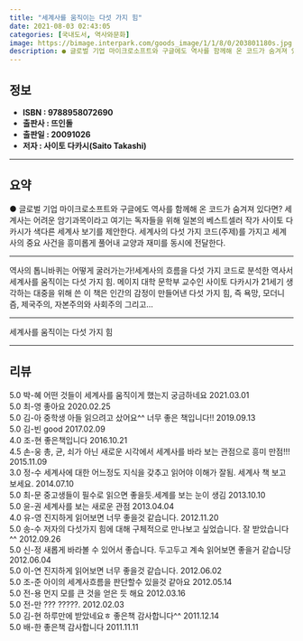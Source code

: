 ```yaml
---
title: "세계사를 움직이는 다섯 가지 힘"
date: 2021-08-03 02:43:05
categories: [국내도서, 역사와문화]
image: https://bimage.interpark.com/goods_image/1/1/8/0/203801180s.jpg
description: ● 글로벌 기업 마이크로소프트와 구글에도 역사를 함께해 온 코드가 숨겨져 있다면? 세계사는 어려운 암기과목이라고 여기는 독자들을 위해 일본의 베스트셀러 작가 사이토 다카시가 색다른 세계사 보기를 제안한다. 세계사의 다섯 가지 코드(주제)를 가지고 세계사의 중요 사건을 흥미롭게 풀어내
---
```


## **정보**

- **ISBN : 9788958072690**
- **출판사 : 뜨인돌**
- **출판일 : 20091026**
- **저자 : 사이토 다카시(Saito Takashi)**

------



## **요약**

●  글로벌 기업 마이크로소프트와 구글에도 역사를 함께해 온 코드가 숨겨져 있다면? 세계사는 어려운 암기과목이라고 여기는 독자들을 위해 일본의 베스트셀러 작가 사이토 다카시가 색다른 세계사 보기를 제안한다. 세계사의 다섯 가지 코드(주제)를 가지고 세계사의 중요 사건을 흥미롭게 풀어내 교양과 재미를 동시에 전달한다.

------

역사의 톱니바퀴는 어떻게 굴러가는가!세계사의 흐름을 다섯 가지 코드로 분석한 역사서세계사를 움직이는 다섯 가지 힘. 메이지 대학 문학부 교수인 사이토 다카시가 21세기 생각하는 대중을 위해 쓴 이 책은 인간의 감정이 만들어낸 다섯 가지 힘, 즉 욕망, 모더니즘, 제국주의, 자본주의와 사회주의 그리고... 

------


세계사를 움직이는 다섯 가지 힘 

------


## **리뷰** 

5.0 박-혜 어떤 것들이 세계사를 움직이게 했는지 궁금하네요 2021.03.01 <br/>5.0 최-영 좋아요 2020.02.25 <br/>5.0 김-아 중학생 아들 읽으려고 샀어요^^
너무 좋은 책입니다!! 2019.09.13 <br/>5.0 김-빈 good 2017.02.09 <br/>4.0 조-현 좋은책입니다 2016.10.21 <br/>4.5 손-웅 총, 균, 쇠가 아닌 새로운 시각에서 세계사를 바라 보는 관점으로 흥미 만점!!! 2015.11.09 <br/>3.0 정-수 세계사에 대한 어느정도 지식을 갖추고 읽어야 이해가 잘됨. 세계사 책 보고 보세요. 2014.07.10 <br/>5.0 최-문 중고생들이 필수로 읽으면 좋을듯.세계를 보는 눈이 생김 2013.10.10 <br/>5.0 윤-권 세계사를 보는 새로운 관점 2013.04.04 <br/>4.0 유-영 진지하게 읽어보면 너무 좋을것 같습니다. 2012.11.20 <br/>5.0 송-수 저자의 다섯가지 힘에 대해 구체적으로 만나보고 싶었습니다. 잘 받았습니다^^ 2012.09.26 <br/>5.0 신-정 새롭게 바라볼 수 있어서 좋습니다. 두고두고 계속 읽어보면 좋을거 같습니당 2012.06.04 <br/>5.0 이-연 진지하게 읽어보면 너무 좋을것 같습니다. 2012.06.02 <br/>5.0 조-준 아이의 세계사흐름을 판단할수 있을것 같아요 2012.05.14 <br/>5.0 전-용 먼지 모를 큰 것을 얻은 듯 해요 2012.03.16 <br/>5.0 전-만 ??? ?????. 2012.02.03 <br/>5.0 김-현 하루만에 받았네요ㅎ 좋은책 감사합니다^^ 2011.12.14 <br/>5.0 배-한 좋은책 감사합니다 2011.11.11 <br/>